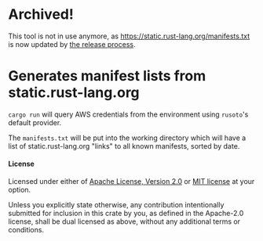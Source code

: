 # Archived!

This tool is not in use anymore, as <https://static.rust-lang.org/manifests.txt>
is now updated by [the release process][promote-release].

[promote-release]: https://github.com/rust-lang/promote-release

# Generates manifest lists from static.rust-lang.org

`cargo run` will query AWS credentials from the environment using `rusoto`'s default provider.

The `manifests.txt` will be put into the working directory which will have a list of
static.rust-lang.org "links" to all known manifests, sorted by date.

#### License

Licensed under either of <a href="LICENSE-APACHE">Apache License, Version
2.0</a> or <a href="LICENSE-MIT">MIT license</a> at your option.

Unless you explicitly state otherwise, any contribution intentionally submitted
for inclusion in this crate by you, as defined in the Apache-2.0 license, shall
be dual licensed as above, without any additional terms or conditions.
